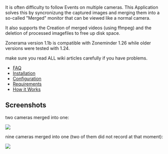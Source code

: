It is often difficulty to follow Events on multiple cameras. This Application solves this by syncronizung the captured images and merging them into a so-called "Merged" monitor that can be viewed like a normal camera.

It also supports the Creation of merged videos (using ffmpeg) and the deletion of processed imagefiles to free up disk space.

Zonerama version 1.1b is compatible with Zoneminder 1.26 while older versions were tested with 1.24.

make sure you read ALL wiki articles carefully if you have problems.

- [FAQ](faq)
- [Installation](install)
- [Configuration](config)
- [Requirements](requirements)
- [How it Works](howitworks)

## Screenshots

two cameras merged into one:

![](http://rw23.de/zonerama/419-capture-scaled.jpg)

nine cameras merged into one (two of them did not record at that moment):

![](http://rw23.de/zonerama/zonerama-9-scaled.jpg)
